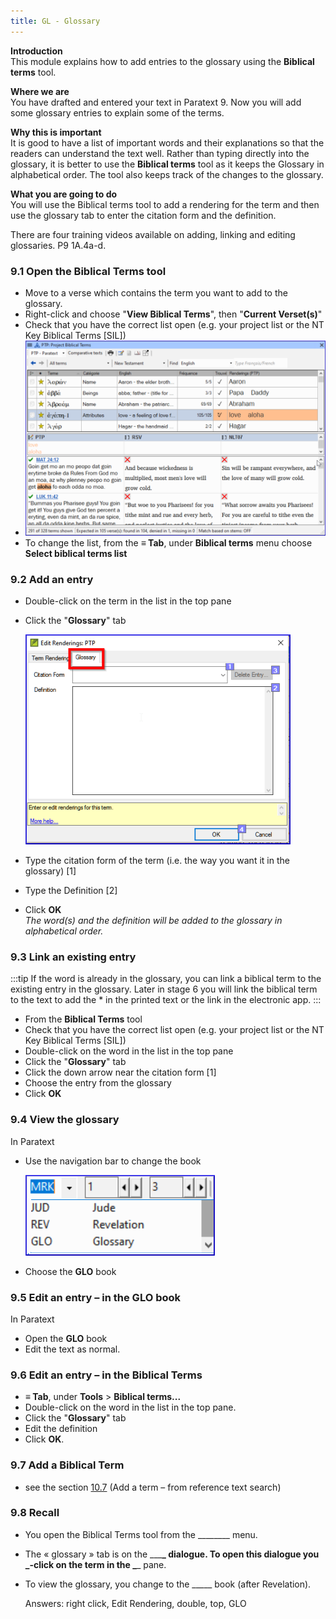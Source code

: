 ```yaml
---
title: GL - Glossary
---
```

**Introduction**  
This module explains how to add entries to the glossary using the **Biblical terms** tool.

**Where we are**  
You have drafted and entered your text in Paratext 9. Now you will add some glossary entries to explain some of the terms.

**Why this is important**  
It is good to have a list of important words and their explanations so that the readers can understand the text well. Rather than typing directly into the glossary, it is better to use the **Biblical terms** tool as it keeps the Glossary in alphabetical order. The tool also keeps track of the changes to the glossary.

**What you are going to do**  
You will use the Biblical terms tool to add a rendering for the term and then use the glossary tab to enter the citation form and the definition.

There are four training videos available on adding, linking and editing glossaries. P9 1A.4a-d.

### 9.1 Open the Biblical Terms tool

-   Move to a verse which contains the term you want to add to the glossary.
-   Right-click and choose "**View Biblical Terms**", then "**Current Verset(s)**"
-   Check that you have the correct list open (e.g. your project list or the NT Key Biblical Terms [SIL])
-   ![](media/2b01905ef3b07447852ee02967bd29ef.png)
-   To change the list, from the **≡ Tab**, under **Biblical terms** menu choose **Select biblical terms list**

### 9.2 Add an entry

-   Double-click on the term in the list in the top pane
-   Click the "**Glossary**" tab

    ![](media/a72d1e5b782c3521acd208d3ad948806.png)

-   Type the citation form of the term (i.e. the way you want it in the glossary) [1]
-   Type the Definition [2]
-   Click **OK**  
    *The word(s) and the definition will be added to the glossary in alphabetical order.*

### 9.3 Link an existing entry

:::tip
If the word is already in the glossary, you can link a biblical term to the existing entry in the glossary. Later in stage 6 you will link the biblical term to the text to add the \* in the printed text or the link in the electronic app.
:::

-   From the **Biblical Terms** tool
-   Check that you have the correct list open (e.g. your project list or the NT Key Biblical Terms [SIL])
-   Double-click on the word in the list in the top pane
-   Click the "**Glossary**" tab
-   Click the down arrow near the citation form [1]
-   Choose the entry from the glossary
-   Click **OK**

### 9.4 View the glossary

In Paratext

-   Use the navigation bar to change the book

    ![](media/1ff8980dd966e0b6d022ab9831c08cae.png)

-   Choose the **GLO** book

### 9.5 Edit an entry – in the GLO book

In Paratext

-   Open the **GLO** book
-   Edit the text as normal.

### 9.6 Edit an entry – in the Biblical Terms

-   **≡ Tab**, under **Tools** \> **Biblical terms...**
-   Double-click on the word in the list in the top pane.
-   Click the "**Glossary**" tab
-   Edit the definition
-   Click **OK**.

### 9.7 Add a Biblical Term

-   see the section [10.7](10.BT.md#10.7-Add) (Add a term – from reference text search)

### 9.8 Recall

-   You open the Biblical Terms tool from the \_______\_ menu.
-   The « glossary » tab is on the \__\_**\_ dialogue. To open this dialogue you \_-click on the term in the \_**\_ pane.
-   To view the glossary, you change to the \____\_ book (after Revelation).

    Answers: right click, Edit Rendering, double, top, GLO
